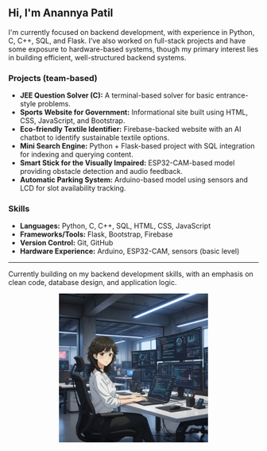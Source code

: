 ## Hi, I'm Anannya Patil

I'm currently focused on backend development, with experience in Python, C, C++, SQL, and Flask. I’ve also worked on full-stack projects and have some exposure to hardware-based systems, though my primary interest lies in building efficient, well-structured backend systems.

### Projects (team-based)
- **JEE Question Solver (C):** A terminal-based solver for basic entrance-style problems.  
- **Sports Website for Government:** Informational site built using HTML, CSS, JavaScript, and Bootstrap.  
- **Eco-friendly Textile Identifier:** Firebase-backed website with an AI chatbot to identify sustainable textile options.  
- **Mini Search Engine:** Python + Flask-based project with SQL integration for indexing and querying content.  
- **Smart Stick for the Visually Impaired:** ESP32-CAM-based model providing obstacle detection and audio feedback.  
- **Automatic Parking System:** Arduino-based model using sensors and LCD for slot availability tracking.

### Skills
- **Languages:** Python, C, C++, SQL, HTML, CSS, JavaScript  
- **Frameworks/Tools:** Flask, Bootstrap, Firebase  
- **Version Control:** Git, GitHub  
- **Hardware Experience:** Arduino, ESP32-CAM, sensors (basic level)

---

Currently building on my backend development skills, with an emphasis on clean code, database design, and application logic.

<p align="center">
  <img src="assets/anime_girl_lookalike_coder.jpg" width="300" alt="Anime Coder">
</p>
